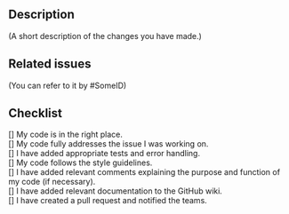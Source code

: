 ## Description
(A short description of the changes you have made.)

## Related issues
(You can refer to it by #SomeID)

## Checklist
[] My code is in the right place.\
[] My code fully addresses the issue I was working on.\
[] I have added appropriate tests and error handling.\
[] My code follows the style guidelines.\
[] I have added relevant comments explaining the purpose and function of my code (if necessary).\
[] I have added relevant documentation to the GitHub wiki.\
[] I have created a pull request and notified the teams.
